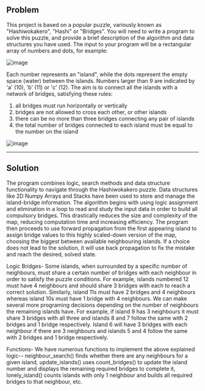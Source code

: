 ## Problem
This project is based on a popular puzzle, variously known as "Hashiwokakero", "Hashi" or "Bridges". You will need to write a program to solve this puzzle, and provide a brief description of the algorithm and data structures you have used. The input to your program will be a rectangular array of numbers and dots, for example:

![image](https://github.com/m1omomama/UNSW/assets/110977889/603fd91a-29f1-43cf-8db5-7feede7db413)



Each number represents an "island", while the dots represent the empty space (water) between the islands. Numbers larger than 9 are indicated by 'a' (10), 'b' (11) or 'c' (12). The aim is to connect all the islands with a network of bridges, satisfying these rules:
1. all bridges must run horizontally or vertically
2. bridges are not allowed to cross each other, or other islands
3. there can be no more than three bridges connecting any pair of islands
4. the total number of bridges connected to each island must be equal to the number on the island

![image](https://github.com/m1omomama/UNSW/assets/110977889/6f612c45-9381-4785-bd3e-23da0bcd06d8)

- - - - - - - - - - - - - - - - - - - - - - - - - - - - - - - - - - - - - - - - - - - - - - - - - - - - - - - - - - - - - - - - - - - - 
## Solution

The program combines logic, search methods and data structure functionality to navigate through the Hashiwokakero puzzle. 
Data structures like 2D Numpy Arrays and Stacks have been used to store and manage the island-bridge information. 
The algorithm begins with using logic assignment and elimination in a loop to read and study the input data in order to build all compulsory bridges. 
This drastically reduces the size and complexity of the map, reducing computation time and increasing efficiency. 
The program then proceeds to use forward propagation from the first appearing island to assign bridge values to this highly scaled-down version of the map, choosing the biggest between available neighbouring islands. 
If a choice does not lead to the solution, it will use back propagation to fix the mistake and reach the desired, solved state.

Logic Bridges- Some islands, when surrounded by a specific number of neighbours, must share a certain number of bridges with each neighbour in order to satisfy the puzzle conditions.
For example, islands numbered 12 must have 4 neighbours and should share 3 bridges with each to reach a correct solution. 
Similarly, island 11s must have 2 bridges and 4 neighbours whereas island 10s must have 1 bridge with 4 neighbours. 
We can make several more programing decisions depending on the number of neighbours the remaining islands have. 
For example, if island 9 has 3 neighbours it must share 3 bridges with all three and islands 8 and 7 follow the same with 2 bridges and 1 bridge respectively.
Island 6 will have 3 bridges with each neighbour if there are 3 neighbours and islands 5 and 4 follow the same with 2 bridges and 1 bridge respectively. 

Functions- We have numerous functions to implement the above explained logic-- 
    neighbour_search() finds whether there are any neighbours for a given island, 
    update_islands() uses count_bridges() to update the island number and displays the remaining required bridges to complete it, 
    lonely_island() counts islands with only 1 neighbour and builds all required bridges to that neighbour, etc.

